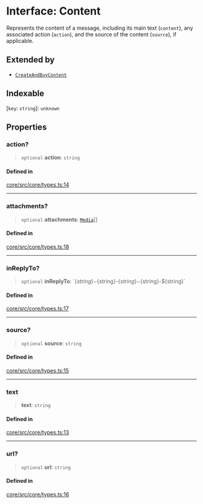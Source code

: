 # Interface: Content

Represents the content of a message, including its main text (`content`), any associated action (`action`), and the source of the content (`source`), if applicable.

## Extended by

- [`CreateAndBuyContent`](CreateAndBuyContent.md)

## Indexable

 \[`key`: `string`\]: `unknown`

## Properties

### action?

> `optional` **action**: `string`

#### Defined in

[core/src/core/types.ts:14](https://github.com/ai16z/eliza/blob/c96957e5a5d17e343b499dd4d46ce403856ac5bc/core/src/core/types.ts#L14)

***

### attachments?

> `optional` **attachments**: [`Media`](../type-aliases/Media.md)[]

#### Defined in

[core/src/core/types.ts:18](https://github.com/ai16z/eliza/blob/c96957e5a5d17e343b499dd4d46ce403856ac5bc/core/src/core/types.ts#L18)

***

### inReplyTo?

> `optional` **inReplyTo**: \`$\{string\}-$\{string\}-$\{string\}-$\{string\}-$\{string\}\`

#### Defined in

[core/src/core/types.ts:17](https://github.com/ai16z/eliza/blob/c96957e5a5d17e343b499dd4d46ce403856ac5bc/core/src/core/types.ts#L17)

***

### source?

> `optional` **source**: `string`

#### Defined in

[core/src/core/types.ts:15](https://github.com/ai16z/eliza/blob/c96957e5a5d17e343b499dd4d46ce403856ac5bc/core/src/core/types.ts#L15)

***

### text

> **text**: `string`

#### Defined in

[core/src/core/types.ts:13](https://github.com/ai16z/eliza/blob/c96957e5a5d17e343b499dd4d46ce403856ac5bc/core/src/core/types.ts#L13)

***

### url?

> `optional` **url**: `string`

#### Defined in

[core/src/core/types.ts:16](https://github.com/ai16z/eliza/blob/c96957e5a5d17e343b499dd4d46ce403856ac5bc/core/src/core/types.ts#L16)
